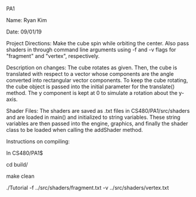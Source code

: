 PA1

Name: Ryan Kim

Date: 09/01/19

Project Directions: Make the cube spin while orbiting the center. Also pass shaders in through command line arguments using -f and -v flags for "fragment" and "vertex", respectively.

Description on changes:
 The cube rotates as given. Then, the cube is translated with respect to a vector whose components are the angle converted into rectangular vector components. To keep the cube rotating, the cube object is passed into the initial parameter for the translate() method. The y component is kept at 0 to simulate a rotation about the y-axis.

Shader Files:
 The shaders are saved as .txt files in CS480/PA1/src/shaders and are loaded in main() and initialized to string variables. These string variables are then passed into the engine, graphics, and finally the shader class to be loaded when calling the addShader method.

Instructions on compiling:

In CS480/PA1$

  cd build/

  make clean
  
  ./Tutorial -f ../src/shaders/fragment.txt -v ../src/shaders/vertex.txt

